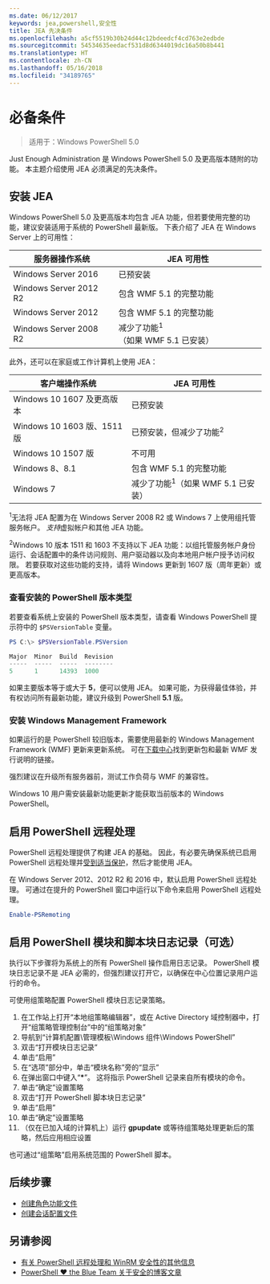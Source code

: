 ```yaml
---
ms.date: 06/12/2017
keywords: jea,powershell,安全性
title: JEA 先决条件
ms.openlocfilehash: a5cf5519b30b24d44c12bdeedcf4cd763e2edbde
ms.sourcegitcommit: 54534635eedacf531d8d6344019dc16a50b8b441
ms.translationtype: HT
ms.contentlocale: zh-CN
ms.lasthandoff: 05/16/2018
ms.locfileid: "34189765"
---
```

# <a name="prerequisites"></a>必备条件

> 适用于：Windows PowerShell 5.0

Just Enough Administration 是 Windows PowerShell 5.0 及更高版本随附的功能。
本主题介绍使用 JEA 必须满足的先决条件。

## <a name="install-jea"></a>安装 JEA

Windows PowerShell 5.0 及更高版本均包含 JEA 功能，但若要使用完整的功能，建议安装适用于系统的 PowerShell 最新版。
下表介绍了 JEA 在 Windows Server 上的可用性：

服务器操作系统   | JEA 可用性
--------------------------|--------------------------------
Windows Server 2016       | 已预安装
Windows Server 2012 R2    | 包含 WMF 5.1 的完整功能
Windows Server 2012       | 包含 WMF 5.1 的完整功能
Windows Server 2008 R2    | 减少了功能<sup>1</sup>（如果 WMF 5.1 已安装）

此外，还可以在家庭或工作计算机上使用 JEA：

客户端操作系统   | JEA 可用性
--------------------------|-----------------------------------------------------
Windows 10 1607 及更高版本          | 已预安装
Windows 10 1603 版、1511 版     | 已预安装，但减少了功能<sup>2</sup>
Windows 10 1507 版           | 不可用
Windows 8、8.1            | 包含 WMF 5.1 的完整功能
Windows 7                 | 减少了功能<sup>1</sup>（如果 WMF 5.1 已安装）

<sup>1</sup>无法将 JEA 配置为在 Windows Server 2008 R2 或 Windows 7 上使用组托管服务帐户。
*支持*虚拟帐户和其他 JEA 功能。

<sup>2</sup>Windows 10 版本 1511 和 1603 不支持以下 JEA 功能：以组托管服务帐户身份运行、会话配置中的条件访问规则、用户驱动器以及向本地用户帐户授予访问权限。
若要获取对这些功能的支持，请将 Windows 更新到 1607 版（周年更新）或更高版本。

### <a name="check-which-version-of-powershell-is-installed"></a>查看安装的 PowerShell 版本类型

若要查看系统上安装的 PowerShell 版本类型，请查看 Windows PowerShell 提示符中的 `$PSVersionTable` 变量。

```powershell
PS C:\> $PSVersionTable.PSVersion

Major  Minor  Build  Revision
-----  -----  -----  --------
5      1      14393  1000
```

如果主要版本等于或大于 **5**，便可以使用 JEA。
如果可能，为获得最佳体验，并有权访问所有最新功能，建议升级到 PowerShell **5.1** 版。

### <a name="install-windows-management-framework"></a>安装 Windows Management Framework

如果运行的是 PowerShell 较旧版本，需要使用最新的 Windows Management Framework (WMF) 更新来更新系统。
可在[下载中心](https://aka.ms/WMF5)找到更新包和最新 WMF 发行说明的链接。

强烈建议在升级所有服务器前，测试工作负荷与 WMF 的兼容性。

Windows 10 用户需安装最新功能更新才能获取当前版本的 Windows PowerShell。

## <a name="enable-powershell-remoting"></a>启用 PowerShell 远程处理

PowerShell 远程处理提供了构建 JEA 的基础。
因此，有必要先确保系统已启用 PowerShell 远程处理并[受到适当保护](https://msdn.microsoft.com/powershell/scripting/setup/winrmsecurity)，然后才能使用 JEA。

在 Windows Server 2012、2012 R2 和 2016 中，默认启用 PowerShell 远程处理。
可通过在提升的 PowerShell 窗口中运行以下命令来启用 PowerShell 远程处理。

```powershell
Enable-PSRemoting
```

## <a name="enable-powershell-module-and-script-block-logging-optional"></a>启用 PowerShell 模块和脚本块日志记录（可选）

执行以下步骤将为系统上的所有 PowerShell 操作启用日志记录。
PowerShell 模块日志记录不是 JEA 必需的，但强烈建议打开它，以确保在中心位置记录用户运行的命令。

可使用组策略配置 PowerShell 模块日志记录策略。

1. 在工作站上打开“本地组策略编辑器”，或在 Active Directory 域控制器中，打开“组策略管理控制台”中的“组策略对象”
2. 导航到“计算机配置\\管理模板\\Windows 组件\\Windows PowerShell”
3. 双击“打开模块日志记录”
4. 单击“启用”
5. 在“选项”部分中，单击“模块名称”旁的“显示”
6. 在弹出窗口中键入“**\***”。 这将指示 PowerShell 记录来自所有模块的命令。
7. 单击“确定”设置策略
8. 双击“打开 PowerShell 脚本块日志记录”
9. 单击“启用”
10. 单击“确定”设置策略
11. （仅在已加入域的计算机上）运行 **gpupdate** 或等待组策略处理更新后的策略，然后应用相应设置

也可通过“组策略”启用系统范围的 PowerShell 脚本。

## <a name="next-steps"></a>后续步骤

- [创建角色功能文件](role-capabilities.md)
- [创建会话配置文件](session-configurations.md)

## <a name="see-also"></a>另请参阅

- [有关 PowerShell 远程处理和 WinRM 安全性的其他信息](https://msdn.microsoft.com/powershell/scripting/setup/winrmsecurity)
- [PowerShell ♥ the Blue Team 关于安全的博客文章](https://blogs.msdn.microsoft.com/powershell/2015/06/09/powershell-the-blue-team/)